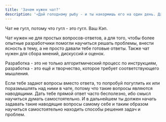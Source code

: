 ```yaml
---
title: 'Зачем нужен чат?'
description: '«Дай голодному рыбу - и ты накормишь его на один день. Дай ему удочку, научи его ловить рыбу - и ты накормишь его на всю жизнь»'
---
```



Чат не гугл, потому что гугл - это гугл. Ваш Кэп.

Чат нужен не для простых вопросов-ответов, а для того, чтобы более опытные разработчики помогли научиться решать проблемы, внести ясность в тему, а не просто давали тебе готовые ответы. Также чат нужен для сбора мнений, дискуссий и оценок.

Разработка - это не только алгоритмический процесс по инструкциям, разработка - это ещё и творчество, которое требует соответствующего мышления.

Если тебе задают вопросы вместо ответа, то попробуй погуглить их или поразмышлять над ними в чате, потому что такие вопросы являются наводящими. Дать тебе прямой ответ часто бесполезно, ибо смысл научиться думать самостоятельно. И в дальнейшем ты должен начать задавать такие наводящие вопросы самому себе и таким образом научиться самостоятельно находить способы решения задач и проблем.
